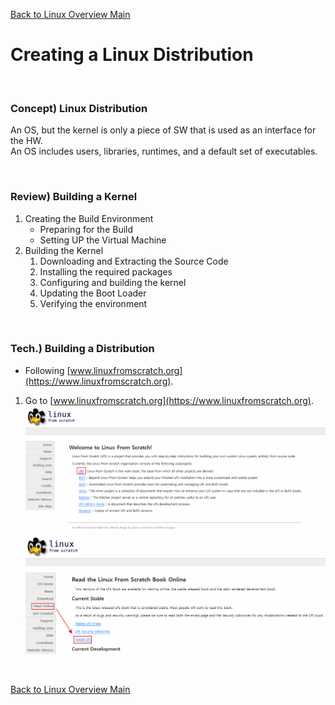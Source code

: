[Back to Linux Overview Main](../main.md)

# Creating a Linux Distribution

<br>

### Concept) Linux Distribution
An OS, but the kernel is only a piece of SW that is used as an interface for the HW.   
An OS includes users, libraries, runtimes, and a default set of executables.


<br>

### Review) Building a Kernel
1. Creating the Build Environment
   - Preparing for the Build
   - Setting UP the Virtual Machine
2. Building the Kernel
   1. Downloading and Extracting the Source Code
   2. Installing the required packages
   3. Configuring and building the kernel
   4. Updating the Boot Loader
   5. Verifying the environment


<br>

### Tech.) Building a Distribution
- Following [www.linuxfromscratch.org](https://www.linuxfromscratch.org).
1. Go to [www.linuxfromscratch.org](https://www.linuxfromscratch.org).   
   ![](images/001.png)    
   ![](images/002.png)   


<br>

[Back to Linux Overview Main](../main.md)